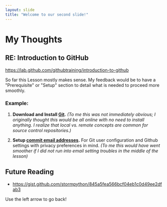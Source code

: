 ```yaml
---
layout: slide
title: "Welcome to our second slide!"
---
```

# My Thoughts

## RE: Introduction to GitHub 

https://lab.github.com/githubtraining/introduction-to-github

So far this Lesson mostly makes sense. My feedback would be to have a "Prerequisite" or "Setup" section to detail what is needed to proceed more smoothly.

### Example:

1. **Download and Install [Git](https://git-scm.com/downloads).** 
*(To me this was not immediately obvious; I originally thought this would be all online with no need to install anything. I realize that local vs. remote concepts are common for source control repositories.)*

2. **Setup [commit email addresses](https://help.github.com/en/github/setting-up-and-managing-your-github-user-account/setting-your-commit-email-address).** For Git user configuration and Github settings with privacy preferences in mind.
*(To me this would have went smoother if I did not run into email setting troubles in the middle of the lesson)*

## Future Reading

+ https://gist.github.com/stormpython/845a5fea566bcf04eb1c0d49ee2dfab3

Use the left arrow to go back!
